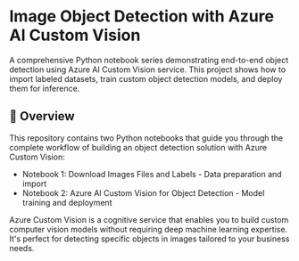 # Image Object Detection with Azure AI Custom Vision

A comprehensive Python notebook series demonstrating end-to-end object detection using Azure AI Custom Vision service. This project shows how to import labeled datasets, train custom object detection models, and deploy them for inference.

## 🎯 Overview
This repository contains two Python notebooks that guide you through the complete workflow of building an object detection solution with Azure Custom Vision:

- Notebook 1: Download Images Files and Labels - Data preparation and import
- Notebook 2: Azure AI Custom Vision for Object Detection - Model training and deployment

Azure Custom Vision is a cognitive service that enables you to build custom computer vision models without requiring deep machine learning expertise. It's perfect for detecting specific objects in images tailored to your business needs.

